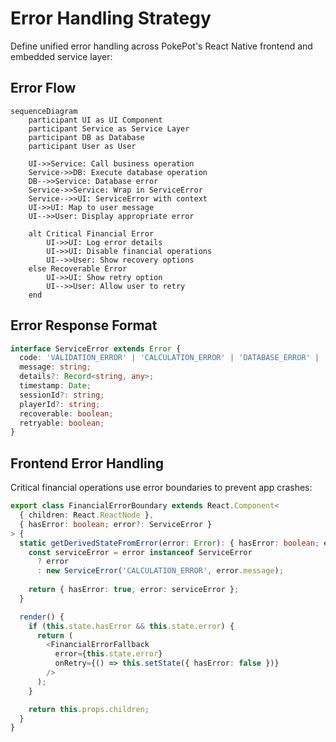 # Error Handling Strategy

Define unified error handling across PokePot's React Native frontend and embedded service layer:

## Error Flow

```mermaid
sequenceDiagram
    participant UI as UI Component
    participant Service as Service Layer
    participant DB as Database
    participant User as User
    
    UI->>Service: Call business operation
    Service->>DB: Execute database operation
    DB-->>Service: Database error
    Service->>Service: Wrap in ServiceError
    Service-->>UI: ServiceError with context
    UI->>UI: Map to user message
    UI-->>User: Display appropriate error
    
    alt Critical Financial Error
        UI->>UI: Log error details
        UI->>UI: Disable financial operations
        UI-->>User: Show recovery options
    else Recoverable Error
        UI->>UI: Show retry option
        UI-->>User: Allow user to retry
    end
```

## Error Response Format

```typescript
interface ServiceError extends Error {
  code: 'VALIDATION_ERROR' | 'CALCULATION_ERROR' | 'DATABASE_ERROR' | 'VOICE_ERROR' | 'SETTLEMENT_ERROR' | 'AUTHORIZATION_ERROR';
  message: string;
  details?: Record<string, any>;
  timestamp: Date;
  sessionId?: string;
  playerId?: string;
  recoverable: boolean;
  retryable: boolean;
}
```

## Frontend Error Handling

Critical financial operations use error boundaries to prevent app crashes:

```typescript
export class FinancialErrorBoundary extends React.Component<
  { children: React.ReactNode },
  { hasError: boolean; error?: ServiceError }
> {
  static getDerivedStateFromError(error: Error): { hasError: boolean; error: ServiceError } {
    const serviceError = error instanceof ServiceError 
      ? error 
      : new ServiceError('CALCULATION_ERROR', error.message);
      
    return { hasError: true, error: serviceError };
  }

  render() {
    if (this.state.hasError && this.state.error) {
      return (
        <FinancialErrorFallback 
          error={this.state.error}
          onRetry={() => this.setState({ hasError: false })}
        />
      );
    }

    return this.props.children;
  }
}
```
